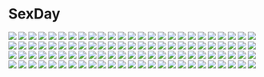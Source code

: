 # SexDay
![](https://konachan.com/image/4a3b35e6d34faaa1fc0d1899e884edef/Konachan.com%20-%20145593%20black_hair%20blue_eyes%20brown_hair%20noya%20orange_eyes%20school_uniform%20tagme%20thighhighs.jpg)
![](https://konachan.com/image/c65d86889358f13dcee33f4f27c4c257/Konachan.com%20-%20226706%20anthropomorphism%20aqua_eyes%20blonde_hair%20bow%20braids%20breasts%20cleavage%20crown%20dress%20garter_belt%20headband%20junp%20long_hair%20necklace%20stockings%20thighhighs.jpg)
![](https://konachan.com/jpeg/9fe54a36f683793604c21b0374edbb0d/Konachan.com%20-%2021002%20duplicate%20elfen_lied%20lucy_%28elfen_lied%29.jpg)
![](https://konachan.com/image/29d5d6c5c0e84850f465b85ec97ce558/Konachan.com%20-%20299786%20akchu%20black_hair%20breasts%20brown_eyes%20brown_hair%20long_hair%20male%20original%20short_hair%20twintails.jpg)
![](https://konachan.com/jpeg/3569a0b6873fcbf62be35100ed29d8db/Konachan.com%20-%20174661%20blue_eyes%20blush%20brown_hair%20dengeki_hime%20hook%20long_hair%20melty_moment%20orie_yuuka%20rakko%20scan%20school_uniform%20skirt%20sunset.jpg)
![](https://konachan.com/image/a7ad614f03681be3431331d57327bfcc/Konachan.com%20-%20211095%20animal_ears%20blonde_hair%20breasts%20bunny_ears%20bunnygirl%20cameltoe%20cleavage%20corset%20doll%20mage%20pantyhose%20shanghai_doll%20short_hair%20touhou%20wristwear.jpg)
![](https://konachan.com/jpeg/da1d84ba702f64cc0ee31e21e1d4c947/Konachan.com%20-%20299782%20animal%20bath%20bathtub%20bird%20black_hair%20long_hair%20original%20roki_%280214278%29%20towel%20umbrella%20water.jpg)
![](https://konachan.com/image/340e1bdbf344a2d25493b6e8b0523aaf/Konachan.com%20-%2024905%20all_male%20male%20naruto%20uchiha_sasuke%20uzumaki_naruto.jpg)
![](https://konachan.com/jpeg/6c4654cb8e99c7b95612d79b7a69a189/Konachan.com%20-%20124667%20censored%20cum%20ex-one%20fellatio%20game_cg%20gray_hair%20manatsu_no_yoru_no_yuki_monogatari%20mikeou%20penis%20red_eyes%20school_uniform%20sex%20shinjou_yukina%20thighhighs.jpg)
![](https://konachan.com/jpeg/600fb641a19634370568ab7cad8cad07/Konachan.com%20-%20185658%20asagami_fujino%20kara_no_kyoukai%20masin0201.jpg)
![](https://konachan.com/image/c52e55ed7352309033eb736fb1c822b6/Konachan.com%20-%206590%20higurashi_no_naku_koro_ni%20ryuuguu_rena.jpg)
![](https://konachan.com/jpeg/ee146cb0058fc7c66c4e6eecf8b2c5a8/Konachan.com%20-%20256814%202girls%20black_eyes%20black_hair%20building%20grass%20horns%20kneehighs%20long_hair%20nauimusuka%20ofuda%20original%20ruins%20school_uniform%20shade%20skirt%20tree.jpg)
![](https://konachan.com/jpeg/6d51a1829b0a87d832721a5f3b9c6280/Konachan.com%20-%20285116%20bow%20brown_hair%20building%20butterfly%20chinese_dress%20headdress%20long_hair%20red_eyes%20ribbons%20sky%20tidsean%20umbrella%20vocaloid%20wristwear%20yuezheng_ling.jpg)
![](https://konachan.com/jpeg/63545d5fad2c29d2823c0e28b9a68c60/Konachan.com%20-%2094990%20bed%20blush%20breasts%20brown_eyes%20brown_hair%20censored%20game_cg%20long_hair%20nipples%20nude%20purple_software%20pussy%20sasakura_miharu%20shirt_lift%20spread_legs.jpg)
![](https://konachan.com/image/0db9f34ba2ebbf239d688b4dad191139/Konachan.com%20-%2022474%202girls%20dress%20gun%20madlax%20madlax_%28character%29%20margaret_burton%20moon%20night%20weapon.jpg)
![](https://konachan.com/jpeg/98ad7659b070cb38c315d656f2bbf7c0/Konachan.com%20-%2098970%20coffee-kizoku%20cure_girl%20hoshimiya_miyu%20panties%20school_uniform%20skirt%20striped_panties%20underwear%20upskirt.jpg)
![](https://konachan.com/image/f6f1fdac76ed3784a4146bce81e89c48/Konachan.com%20-%20191566%20dragon%20navel%20original%20panties%20pixiv_fantasia%20scythe%20see_through%20tyappygain%20underwear%20weapon.jpg)
![](https://konachan.com/jpeg/df207c86c54cce9bb178b72374bccc3c/Konachan.com%20-%2077251%20angel_beats%21%20tachibana_kanade%20wings.jpg)
![](https://konachan.com/image/747227791ce065067c664df22e008399/Konachan.com%20-%2039895%20black%20hatsune_miku%20vocaloid.jpg)
![](https://konachan.com/image/c2593abbe36d35d88fa594d6eaef1778/Konachan.com%20-%20118870%20bikini%20kanno_manami%20long_hair%20open_shirt%20school_uniform%20swimsuit%20tagme%20water.jpg)
![](https://konachan.com/image/506e3ff94802479cf29009436a32bdbb/Konachan.com%20-%20169669%20bath%20breasts%20brown_hair%20navel%20nipples%20nude%20original%20short_hair%20thighhighs%20towel%20usotsukiya%20wet.jpg)
![](https://konachan.com/jpeg/600eb4528cd96eeef478fb75ff0548a4/Konachan.com%20-%20263761%20august%20bed%20bekkankou%20blush%20breast_hold%20breasts%20game_cg%20long_hair%20miyaguni_akari%20nipples%20nude%20pink_hair%20purple_eyes%20sen_no_hatou_tsukisome_no_kouki.jpg)
![](https://konachan.com/image/d1ad1a58a135d766dc1604809a6ce17e/Konachan.com%20-%20150653%20altria9%20bath%20cherry_blossoms%20drink%20flat_chest%20flowers%20horns%20ibuki_suika%20pointed_ears%20sake%20touhou.jpg)
![](https://konachan.com/jpeg/f755eb10db516bc609273577912858cd/Konachan.com%20-%20306065%20brown_hair%20couch%20cropped%20dress%20polychromatic%20red_eyes%20school_uniform%20shinomiya_kaguya%20short_hair%20waifu2x%20wanke%20wink.jpg)
![](https://konachan.com/image/4b501c8e10a1ad2d8121b2d5112ab5f0/Konachan.com%20-%20129380%20animal_ears%20black_hair%20blue_eyes%20chain%20collar%20elin%20mizunoto_nozumi%20no_bra%20open_shirt%20panties%20short_hair%20tail%20tera_online%20thighhighs%20topless%20underwear.jpg)
![](https://konachan.com/jpeg/af7a315468ab2413045f30ce4464b301/Konachan.com%20-%20125598%20boots%20bow%20brown_eyes%20brown_hair%20cape%20ponytail%20reiuji_utsuho%20tobi_%28nekomata_homara%29%20touhou%20weapon%20wings.jpg)
![](https://konachan.com/image/7cdd4051f922e42aa72a2dbf9eb70094/Konachan.com%20-%208652%20hiiragi_kagami%20hiiragi_tsukasa%20iwasaki_minami%20izumi_konata%20kusakabe_misao%20lucky_star%20minegishi_ayano%20patricia_martin%20takara_miyuki%20tamura_hiyori.jpg)
![](https://konachan.com/jpeg/95626e628d37bc0cd0cff02df3f9b6ff/Konachan.com%20-%20177980%20aisare_roommate%20ass%20blonde_hair%20game_cg%20long_hair%20pajamas%20panties%20purple_eyes%20reon%20shidou_aisha%20underwear%20urine%20yu-ta.jpg)
![](https://konachan.com/image/e34638aa90b8eb518de9ac6ba4b4808c/Konachan.com%20-%20205596%20blue_eyes%20blue_hair%20bow%20dlsite.com%20elle_sweet%20original%20paseri%20petals%20ribbons%20school_uniform%20short_hair%20tears%20wink.jpg)
![](https://konachan.com/image/eccbd99e7e9f42268c134b386efc5925/Konachan.com%20-%20130095%20close%20persona%20persona_4%20satonaka_chie.jpg)
![](https://konachan.com/image/d180fb6324010b42994a8edcfd3bf587/Konachan.com%20-%2012426%20green_hair%20itou_noiji%20school_uniform%20tagme.jpg)
![](https://konachan.com/image/0a781079054830676e667e5bab8883af/Konachan.com%20-%2095272%20bed%20blush%20breast_grab%20breasts%20brown_eyes%20brown_hair%20censored%20fingering%20kagehara_hanzow%20masturbation%20misaka_mikoto%20navel%20nipples%20nude%20short_hair%20signed.jpg)
![](https://konachan.com/image/c57e913f06f8514f7d16d77596c05b7d/Konachan.com%20-%2059123%20all_male%20himura_kenshin%20japanese_clothes%20male%20rurouni_kenshin%20scar%20sword%20weapon.jpg)
![](https://konachan.com/jpeg/5ab225259548b7a7d895f2d1362729e0/Konachan.com%20-%20225974%20artoria_pendragon_%28all%29%20fate_%28series%29%20fate_stay_night%20magicians%20saber.jpg)
![](https://konachan.com/jpeg/126bfba814ce22c18a95be61caceca32/Konachan.com%20-%20144404%20animal%20ball%20beach%20bikini%20blazblue%20blush%20bow%20cat_smile%20fang%20flowers%20food%20garter%20hakumen%20petals%20popsicle%20red_eyes%20rose%20swimsuit%20water%20wet%20wings.jpg)
![](https://konachan.com/image/6e2ac61418717d584a71f078f3133941/Konachan.com%20-%2068855%20all_male%20anthropomorphism%20axis_powers_hetalia%20male%20polychromatic%20russia_%28hetalia%29.jpg)
![](https://konachan.com/jpeg/d34fee153d2945a29e7cc0cd7cc84855/Konachan.com%20-%20172945%20blonde_hair%20fukai_ryousuke%20glasses%20green_eyes%20headphones%20long_hair%20original%20school_uniform%20thighhighs%20weapon.jpg)
![](https://konachan.com/image/e35f7ab634452bb38f4e4114d7b69d73/Konachan.com%20-%20182200%20brown_hair%20kneehighs%20koruse%20original%20school_uniform%20stars.jpg)
![](https://konachan.com/image/392fd834222d9366eb30f2aba592dd7a/Konachan.com%20-%2080505%20black_rock_shooter%20gun%20kuroi_mato%20weapon.jpg)
![](https://konachan.com/jpeg/2e4359ac904d9b63e8687f46a9ba5e9a/Konachan.com%20-%2034687%20hiiragi_kagami%20lucky_star.jpg)
![](https://konachan.com/image/5ee70832a30ee30dc3a50a58a7b8348c/Konachan.com%20-%20169361%20ancomomomo%20demon%20koakuma%20long_hair%20music%20panties%20pointed_ears%20red_eyes%20red_hair%20striped_panties%20tail%20thighhighs%20touhou%20underwear%20wings.jpg)
![](https://konachan.com/image/3efcf5035f4d70b10ab5406b628e1132/Konachan.com%20-%2096710%20brown_hair%20cake%20doll%20flowers%20food%20glasses%20gloves%20maid%20original%20umbrella%20umishima_senbon.jpg)
![](https://konachan.com/jpeg/9191487677d16403df4008583a06ee09/Konachan.com%20-%20304339%20blue_eyes%20blue_hair%20blush%20breasts%20cameltoe%20catgirl%20collar%20long_hair%20navel%20nipples%20nude%20original%20panties%20pussy%20ryohka%20scan%20skirt%20uncensored%20underwear.jpg)
![](https://konachan.com/image/a0c8f32291879b6fea94ccb000ab7412/Konachan.com%20-%2066206%20blush%20onozuka_komachi%20shikieiki_yamaxanadu%20sou%20tears%20touhou.jpg)
![](https://konachan.com/jpeg/99b8535c08a5ae156278605b550c018a/Konachan.com%20-%20294702%202girls%20anal%20anus%20ass%20black_hair%20blush%20bondage%20brown_eyes%20brown_hair%20censored%20crying%20eto%20headband%20long_hair%20miko%20nopan%20pussy%20sex%20skirt%20tears%20wink.jpg)
![](https://konachan.com/jpeg/a5fa45c5bf165620ba484c9cb3f16785/Konachan.com%20-%20169743%20blonde_hair%20brown_eyes%20chiyingzai%20glasses%20kuriyama_mirai%20kyoukai_no_kanata%20pantyhose%20school_uniform%20short_hair%20skirt%20white.jpg)
![](https://konachan.com/image/1e7a5bbda86717df7d18a2e890ab4bba/Konachan.com%20-%2019054%20all_male%20male%20naruto%20rock_lee.jpg)
![](https://konachan.com/image/0b403b29cce72a18f294bb8fda2550dd/Konachan.com%20-%20296922%20armor%20black_hair%20blue_eyes%20breasts%20feathers%20katana%20long_hair%20panties%20ponytail%20samurai%20signed%20socks%20sword%20topless%20underwear%20weapon%20white%20yang-do.jpg)
![](https://konachan.com/jpeg/4c034728b55056dcc0b12ddc900f351b/Konachan.com%20-%20292322%20neko-nin_exheart%20penis%20saiga_himari%20takano_yuki%20uncensored%20whirlpool.jpg)
![](https://konachan.com/image/5295401f853badcfd3b9e2163bfc94a9/Konachan.com%20-%2025325%20murakami_suigun.jpg)
![](https://konachan.com/image/b082d70e03e88c921087abe0eac95574/Konachan.com%20-%2025197%20ichigo_100%20kitaooji_satsuki%20minamito_yui%20nishino_tsukasa%20toujou_aya.jpg)
![](https://konachan.com/jpeg/0818a277126cb451f907cff6a54a63a8/Konachan.com%20-%20284525%20blue_eyes%20blue_hair%20breasts%20ke-ta%20mermaid%20navel%20nipples%20nude%20pussy%20scan%20short_hair%20third-party_edit%20touhou%20uncensored%20underwater%20wakasagihime%20water.jpg)
![](https://konachan.com/image/66e236b1e2ed9f8178de787d3d7d732e/Konachan.com%20-%20143909%20akane_miu%20ass%20bath%20black_hair%20blonde_hair%20blush%20breasts%20brown_eyes%20long_hair%20nipples%20nude%20original%20pink_hair%20pussy%20red_eyes%20short_hair%20uncensored.jpg)
![](https://konachan.com/image/59bc4ec866ecb215ca8d32f56a9e3110/Konachan.com%20-%20236559%20brown_hair%20daito%20drink%20earmuffs%20headphones%20long_hair%20original%20pantyhose%20ponytail%20scarf%20skirt%20snow%20train%20winter.jpg)
![](https://konachan.com/image/fbe300287a617d9d273e6099bd3888d9/Konachan.com%20-%20180565%20animal_ears%20black_hair%20brown_eyes%20ghostas%20long_hair%20original.jpg)
![](https://konachan.com/image/49c07be6a2d2996b0891c3e5893f8021/Konachan.com%20-%2026490%20dark%20japanese_clothes%20kara_no_kyoukai%20knife%20ryougi_shiki%20signed%20takeuchi_takashi%20type-moon.jpeg)
![](https://konachan.com/jpeg/a6dbad1ada4a4ba474d0806cad595d75/Konachan.com%20-%20269156%20bikini%20blonde_hair%20demon%20fan%20fishine%20food%20fruit%20heart%20horns%20long_hair%20navel%20signed%20summer%20swimsuit%20tattoo%20watermark%20watermelon%20yellow_eyes%20yukata.jpg)
![](https://konachan.com/image/aca881eacda9c5b81569a0e358aac9ee/Konachan.com%20-%20261276%20barefoot%20bed%20breasts%20brown_eyes%20fallen_heaven%20flowers%20green_hair%20nipples%20nude%20rose%20shikieiki_yamaxanadu%20short_hair%20touhou.jpg)
![](https://konachan.com/jpeg/d8306fb45906215ea8a01369770a73fb/Konachan.com%20-%20276468%20akabeisoft3%20bed%20blue_hair%20blush%20breasts%20cameltoe%20game_cg%20haru_to_yuki%20long_hair%20navel%20nipples%20orange_eyes%20panties%20see_through%20sukocchi%20underwear.jpg)
![](https://konachan.com/jpeg/be8d65eb6003741013f0e7c7539199a2/Konachan.com%20-%20240149%20autumn%20blue_eyes%20breasts%20cleavage%20fate_grand_order%20fate_%28series%29%20japanese_clothes%20leaves%20long_hair%20pink_hair%20ponytail%20sword%20thighhighs%20weapon.jpg)
![](https://konachan.com/image/1d2e993cfae02ccbfcca48732a1a16ee/Konachan.com%20-%2084051%20anal%20blue_eyes%20bra%20breasts%20cum%20headphones%20long_hair%20navel%20nipples%20panties%20penis%20pink_hair%20sex%20thighhighs%20uncensored%20underwear%20vibrator%20vocaloid.jpg)
![](https://konachan.com/image/5c1bed2d5ef7d9386b3deb106aaba899/Konachan.com%20-%20199339%20apron%20book%20bow%20braids%20demon%20dress%20drink%20food%20garter%20group%20hat%20headdress%20koakuma%20maid%20moon%20night%20pointed_ears%20red_eyes%20tail%20tie%20touhou%20vampire%20wings.jpg)
![](https://konachan.com/image/e6250a7d2444b94d25d1746a071d9665/Konachan.com%20-%2019111%20all_male%20gaara%20male%20naruto.jpg)
![](https://konachan.com/image/3764dac1bed5d38b38ef9760a1e0ef89/Konachan.com%20-%2021650%20bleach%20kuchiki_rukia%20kurosaki_ichigo%20male.jpg)
![](https://konachan.com/image/7d79960e56b0c023969adc197a57b97f/Konachan.com%20-%20288639%20aliasing%20autumn%20blonde_hair%20butterfly%20fate_%28series%29%20forest%20junpaku_karen%20katana%20leaves%20rain%20short_hair%20sword%20tree%20water%20waterfall%20weapon%20yellow_eyes.jpg)
![](https://konachan.com/image/3a7178905fd5def67eec94f671ed5f01/Konachan.com%20-%20279384%20akino_hamo%20blush%20breasts%20brown_hair%20fate_%28series%29%20fingering%20long_hair%20masturbation%20murasaki_shikibu%20nipples%20no_bra%20open_shirt%20purple_eyes.jpg)
![](https://konachan.com/image/d3baade05b8ee0fa5cc89597c1029a49/Konachan.com%20-%20211965%20another_blood%20blood%20choker%20demonbane%20dress%20hat%20long_hair%20m.u.g.e.n%20panties%20pink_hair%20red_eyes%20see_through%20swd3e2%20tattoo%20twintails%20underwear%20watermark.jpg)
![](https://konachan.com/image/fa8092b30b7c148a1025d1683f5184e5/Konachan.com%20-%20125409%20blush%20brown_hair%20haruhino_misaki%20hotchkiss%20school_uniform%20see_through%20wet.jpg)
![](https://konachan.com/image/77af55d42675a97161ad22a6f0401795/Konachan.com%20-%20204933%202girls%20dark%20dress%20hat%20maribel_han%20red%20sasajqazwsx%20scenic%20sky%20tie%20touhou%20usami_renko.jpg)
![](https://konachan.com/jpeg/5ba246929ab37378fc13386e44b88cd2/Konachan.com%20-%20187870%20barefoot%20blush%20breasts%20camera%20erondo%20game_cg%20group%20hirose_motoka%20honjou_masato%20koinaka%20kudou_mai%20navel%20nipples%20nonohara_mio%20nude%20okazaki_erina%20yuri.jpg)
![](https://konachan.com/jpeg/8b74d928ce16017081e8cddafdd78590/Konachan.com%20-%20201395%20blonde_hair%20book%20bow%20cape%20flowers%20garter%20gloves%20hat%20long_hair%20magic%20nakasaki_hydra%20original%20pixiv_fantasia%20red_eyes%20ribbons%20staff%20thighhighs.jpg)
![](https://konachan.com/image/1aa13fd6db021926b5f34f1cacffc10e/Konachan.com%20-%20165154%20black_hair%20celestia_rudenberk%20chipakano%20dangan-ronpa%20dress%20goth-loli%20lolita_fashion%20red_eyes.jpg)
![](https://konachan.com/image/bed67c387a66ea0edf08c257efd0dfea/Konachan.com%20-%20222989%20original%20taku_%28fishdrive%29.jpg)
![](https://konachan.com/image/c15310852e9cf9c3a43cf0c80eeaa18a/Konachan.com%20-%2016582%20comic_party%20hasebe_aya.jpg)
![](https://konachan.com/jpeg/8845cc3c775adfb89f90ec9265e13f8a/Konachan.com%20-%20284429%20bed%20black_hair%20breasts%20brown_eyes%20cleavage%20long_hair%20naked_shirt%20no_bra%20onineko-chan%20original%20shirt.jpg)
![](https://konachan.com/image/5d33e7db731a84bfe746512ba6d4b9f1/Konachan.com%20-%2074163%20black_hair%20blonde_hair%20braids%20cigarette%20durarara%21%21%20group%20long_hair%20orihara_izaya%20orihara_mairu%20red_eyes%20short_hair%20skirt%20sunglasses%20wink.jpg)
![](https://konachan.com/jpeg/cfa25970c8f3f873e093970f2cb15910/Konachan.com%20-%20229434%20animal%20brown_hair%20building%20dress%20flowers%20fox%20fuji_choko%20katana%20moon%20night%20original%20petals%20red_eyes%20short_hair%20sky%20stars%20sword%20thighhighs%20weapon.jpg)
![](https://konachan.com/jpeg/2d40f437db0203a4160e2f3601f80658/Konachan.com%20-%20259462%202girls%20azur_lane%20beach%20blue_hair%20blush%20breasts%20cleavage%20dress%20garter_belt%20gloves%20long_hair%20ponytail%20purple_eyes%20stockings%20thighhighs%20water.jpg)
![](https://konachan.com/image/00f392a9e6a474ff90233930034db71f/Konachan.com%20-%2096876%20.hack__%20.hack__legend_of_the_twilight%20kunisaki_rena.jpg)
![](https://konachan.com/jpeg/9626ae36097a413700cbd1304eea3f83/Konachan.com%20-%20237627%20aqua_eyes%20blush%20bow%20bra%20braids%20breasts%20brown_hair%20love_live%21_sunshine%21%21%20nanotsuki%20necklace%20short_hair%20shorts%20underwear%20watanabe_you%20white.jpg)
![](https://konachan.com/jpeg/96932ed9c3c90e4964fae4c5a4f51436/Konachan.com%20-%20266884%202girls%20animal%20chibi%20crossover%20eromanga-sensei%20gray_hair%20izumi_sagiri%20new_game%21%20pink_x%20purple_hair%20sleeping%20suzukaze_aoba%20twintails.jpg)
![](https://konachan.com/jpeg/63b92fd6bf7a17efc02d6562b558b276/Konachan.com%20-%2031134%20game_cg%20lyrical_lyric%20marmalade%20red_eyes%20scythe%20weapon%20wings.jpg)
![](https://konachan.com/jpeg/288bab454d6883c0ed93c4c2f38194a8/Konachan.com%20-%20138933%20blonde_hair%20boots%20breasts%20cleavage%20momoshiki_tsubaki%20original%20purple_eyes%20tagme%20thighhighs%20wings.jpg)
![](https://konachan.com/image/cbb6c552e70ac3cec0ee080d6fa38b43/Konachan.com%20-%2017211%20loveless%20ritsuka.jpg)
![](https://konachan.com/jpeg/c87bef3af54e06c659c368379913e9b1/Konachan.com%20-%20206568%20aqua_eyes%20cameltoe%20chuablesoft%20game_cg%20komachi_mahiru%20leaves%20loli%20long_hair%20panties%20pink_hair%20school_uniform%20tagme_%28artist%29%20tree%20underwear%20upskirt.jpg)
![](https://konachan.com/image/6c08289a1b693f741542fc0c20e87092/Konachan.com%20-%20160743%20black_hair%20breasts%20long_hair%20namamo_nanase%20nipples%20nude%20pussy%20red_eyes%20reiuji_utsuho%20touhou%20uncensored%20wet%20wings.jpg)
![](https://konachan.com/jpeg/030998b3bf0f48bba72dca4713f71678/Konachan.com%20-%20298135%20blush%20bow%20braids%20breasts%20clouds%20cropped%20gray_hair%20hulotte%20ikegami_akane%20navel%20nipples%20no_bra%20nopan%20open_shirt%20pink_eyes%20sky%20takamiya_nanaka%20water%20wet.jpg)
![](https://konachan.com/image/e59dcd798feea73356b7413bb42f7ac4/Konachan.com%20-%20173499%20brown_eyes%20ello-chan%20pink_hair%20swimsuit.jpg)
![](https://konachan.com/jpeg/24c2c50932fb0f8bae4bb3ea00c60ab3/Konachan.com%20-%20233470%20blonde_hair%20bow%20braids%20cinkai%20dress%20hat%20kirisame_marisa%20long_hair%20touhou%20waifu2x%20witch%20witch_hat.jpg)
![](https://konachan.com/image/180583d95e02959b48a1d5f2a430fb41/Konachan.com%20-%2045012%20animal_ears%20bikini%20charlotte_e_yeager%20erica_hartmann%20gertrud_barkhorn%20lynette_bishop%20miyafuji_yoshika%20school_swimsuit%20strike_witches%20swimsuit%20tail.jpg)
![](https://konachan.com/jpeg/ff67367025c251b0e7f011a6f37628b1/Konachan.com%20-%20241564%20barefoot%20bed%20blonde_hair%20dress%20flandre_scarlet%20loli%20navel%20nopan%20ponytail%20pyonsuke0141%20red_eyes%20short_hair%20teddy_bear%20touhou%20vampire%20wings.jpg)
![](https://konachan.com/image/83567069c70bf981cf8479e6d6baf7e5/Konachan.com%20-%2094625%20blush%20close%20megurine_luka%20vocaloid.jpg)
![](https://konachan.com/image/c5fc26a67e2dd3da1fce9662cbd9a534/Konachan.com%20-%20190698%20animal_ears%20bicolored_eyes%20boots%20catgirl%20fang%20kyogoku_%28mariaxnonno%29%20long_hair%20original%20pink_hair%20tail.jpg)
![](https://konachan.com/image/3cd94d4ce6070f6aa659be8cd5656666/Konachan.com%20-%2040461%20bikini%20nanao_naru%20swimsuit.jpg)
![](https://konachan.com/image/dd552e65a39545c2947f9c1cb35ec5b2/Konachan.com%20-%20145936%20bra%20hat%20kazetto%20navel%20patchouli_knowledge%20purple_eyes%20purple_hair%20touhou%20underwear.jpg)
![](https://konachan.com/image/642bab3a8faad466d8485a3512180649/Konachan.com%20-%20113470%20all_male%20houtsuin_yamato%20male%20megami_ibunroku_devil_survivor%20sunakumo%20tagme.jpg)
![](https://konachan.com/image/469b7a3abf586ec00ccc08b7d44ee0f4/Konachan.com%20-%20233421%20beach%20bikini%20blush%20breasts%20cleavage%20cropped%20earmuffs%20headphones%20matsui_hiroaki%20orange_eyes%20purple_eyes%20snow%20snowman%20swimsuit%20tree%20wet%20wristwear.jpg)
![](https://konachan.com/jpeg/3684f162153f0252ee3cf60f9ab2af3f/Konachan.com%20-%2040753%20lucky_star%20patricia_martin.jpg)
![](https://konachan.com/jpeg/adf338ad4938ca35bbb958851863c77a/Konachan.com%20-%2099045%20game_cg%20ko%7Echa%20male%20pink_hair%20ritos_tortilla%20salsa_tortilla%20shukufuku_no_campanella%20twins%20windmill_oasis.jpg)
![](https://konachan.com/image/240ffa15ca86f2b44a6fa06652645efa/Konachan.com%20-%20150428%20bleach%20ktsis%20unohana_retsu.jpg)
